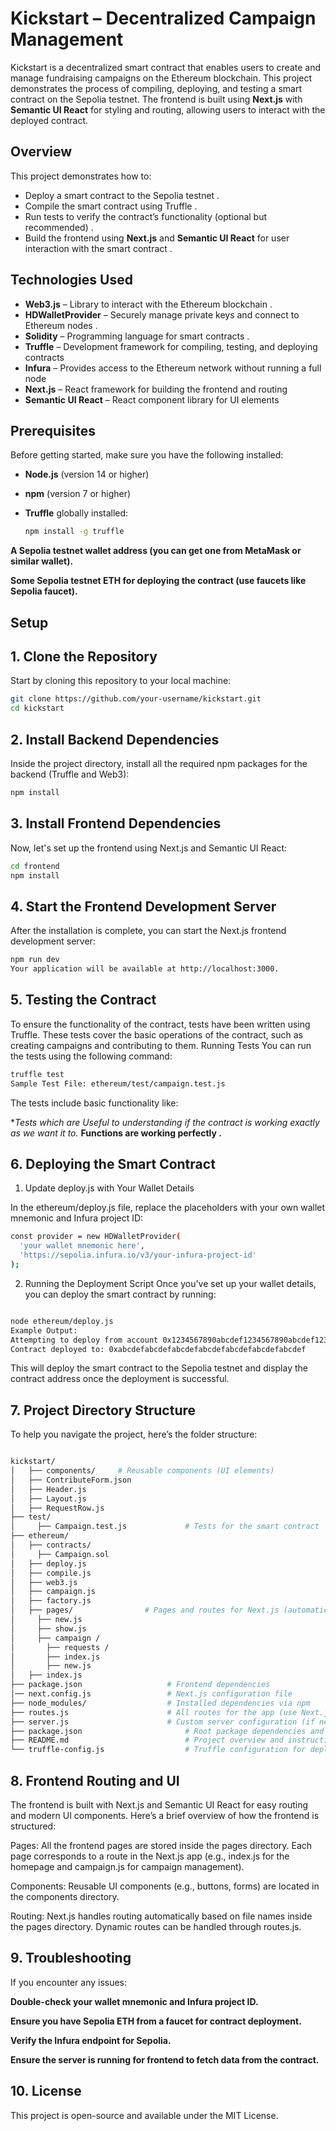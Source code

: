 # Kickstart – Decentralized Campaign Management 

Kickstart is a decentralized smart contract that enables users to create and manage fundraising campaigns on the Ethereum blockchain. This project demonstrates the process of compiling, deploying, and testing a smart contract on the Sepolia testnet. The frontend is built using **Next.js** with **Semantic UI React** for styling and routing, allowing users to interact with the deployed contract.
 
## Overview  
 
This project demonstrates how to:
 
- Deploy a smart contract to the Sepolia testnet .
- Compile the smart contract using Truffle .
- Run tests to verify the contract’s functionality (optional but recommended) .
- Build the frontend using **Next.js** and **Semantic UI React** for user interaction with the smart contract .

## Technologies Used

- **Web3.js** – Library to interact with the Ethereum blockchain .
- **HDWalletProvider** – Securely manage private keys and connect to Ethereum nodes .
- **Solidity** – Programming language for smart contracts .
- **Truffle** – Development framework for compiling, testing, and deploying contracts
- **Infura** – Provides access to the Ethereum network without running a full node
- **Next.js** – React framework for building the frontend and routing
- **Semantic UI React** – React component library for UI elements

## Prerequisites

Before getting started, make sure you have the following installed:

- **Node.js** (version 14 or higher) 
- **npm** (version 7 or higher)
- **Truffle** globally installed:
  
  ```bash
  npm install -g truffle
  ```

**A Sepolia testnet wallet address (you can get one from MetaMask or similar wallet).**

**Some Sepolia testnet ETH for deploying the contract (use faucets like Sepolia faucet).**

## Setup

## 1. Clone the Repository
Start by cloning this repository to your local machine:

```bash
git clone https://github.com/your-username/kickstart.git
cd kickstart

```
## 2. Install Backend Dependencies
Inside the project directory, install all the required npm packages for the backend (Truffle and Web3):

```bash
npm install
```
## 3. Install Frontend Dependencies
Now, let's set up the frontend using Next.js and Semantic UI React:

```bash
cd frontend
npm install
```
## 4. Start the Frontend Development Server

After the installation is complete, you can start the Next.js frontend development server:

```bash
npm run dev
Your application will be available at http://localhost:3000.
```
## 5. Testing the Contract

To ensure the functionality of the contract, tests have been written using Truffle. These tests cover the basic operations of the contract, such as creating campaigns and contributing to them.
Running Tests
You can run the tests using the following command:

```bash
truffle test
Sample Test File: ethereum/test/campaign.test.js

```

The tests include basic functionality like:

**Tests which are Useful to understanding if the contract is working exactly as we want it to.*
**Functions are working perfectly .**


## 6. Deploying the Smart Contract
1. Update deploy.js with Your Wallet Details
   
In the ethereum/deploy.js file, replace the placeholders with your own wallet mnemonic and Infura project ID:

```bash
const provider = new HDWalletProvider(
  'your wallet mnemonic here',
  'https://sepolia.infura.io/v3/your-infura-project-id' 
);
```

2. Running the Deployment Script
Once you've set up your wallet details, you can deploy the smart contract by running:

```bash

node ethereum/deploy.js
Example Output:
Attempting to deploy from account 0x1234567890abcdef1234567890abcdef12345678
Contract deployed to: 0xabcdefabcdefabcdefabcdefabcdefabcdefabcdef
```

This will deploy the smart contract to the Sepolia testnet and display the contract address once the deployment is successful.

## 7. Project Directory Structure
To help you navigate the project, here’s the folder structure:

```bash

kickstart/
│   ├── components/     # Reusable components (UI elements)
│   ├── ContributeForm.json
│   ├── Header.js
│   ├── Layout.js
│   ├── RequestRow.js
├── test/
│     ├── Campaign.test.js             # Tests for the smart contract
├── ethereum/
│   ├── contracts/
│     ├── Campaign.sol
│   ├── deploy.js
│   ├── compile.js
│   ├── web3.js
│   ├── campaign.js
│   ├── factory.js
│   ├── pages/                # Pages and routes for Next.js (automatic routing)
│     ├── new.js
│     ├── show.js
│     ├── campaign /
│       ├── requests /
│       ├── index.js
│       ├── new.js
│   ├── index.js                                
├── package.json                   # Frontend dependencies
│── next.config.js                 # Next.js configuration file               
├── node_modules/                  # Installed dependencies via npm
├── routes.js                      # All routes for the app (use Next.js dynamic routing)
├── server.js                      # Custom server configuration (if needed)
├── package.json                       # Root package dependencies and scripts
├── README.md                          # Project overview and instructions
└── truffle-config.js                  # Truffle configuration for deploying contracts 
```
## 8. Frontend Routing and UI
The frontend is built with Next.js and Semantic UI React for easy routing and modern UI components. Here’s a brief overview of how the frontend is structured:

Pages: All the frontend pages are stored inside the pages directory. Each page corresponds to a route in the Next.js app (e.g., index.js for the homepage and campaign.js for campaign management).

Components: Reusable UI components (e.g., buttons, forms) are located in the components directory.

Routing: Next.js handles routing automatically based on file names inside the pages directory. Dynamic routes can be handled through routes.js.

## 9. Troubleshooting
If you encounter any issues:

**Double-check your wallet mnemonic and Infura project ID.**

**Ensure you have Sepolia ETH from a faucet for contract deployment.**

**Verify the Infura endpoint for Sepolia.**

**Ensure the server is running for frontend to fetch data from the contract.**

## 10. License

This project is open-source and available under the MIT License.
